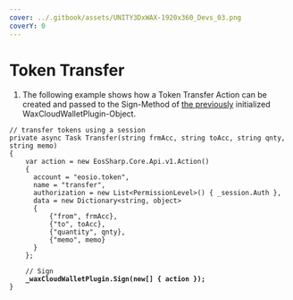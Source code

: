 ```yaml
---
cover: ../.gitbook/assets/UNITY3DxWAX-1920x360_Devs_03.png
coverY: 0
---
```


# Token Transfer

1. The following example shows how a Token Transfer Action can be created and passed to the Sign-Method of [the previously](https://liquiidio.gitbook.io/unity-plugin-suite/v/wcwunity/examples/example\_a) initialized WaxCloudWalletPlugin-Object.

<pre class="language-csharp"><code class="lang-csharp">// transfer tokens using a session
private async Task Transfer(string frmAcc, string toAcc, string qnty, string memo)
{
    var action = new EosSharp.Core.Api.v1.Action()
    {
      account = "eosio.token",
      name = "transfer",
      authorization = new List&#x3C;PermissionLevel>() { _session.Auth },
      data = new Dictionary&#x3C;string, object>
      {
          {"from", frmAcc},
          {"to", toAcc},
          {"quantity", qnty},
          {"memo", memo}
      }
    };
		
    // Sign 
<strong>    _waxCloudWalletPlugin.Sign(new[] { action });
</strong>}
</code></pre>
